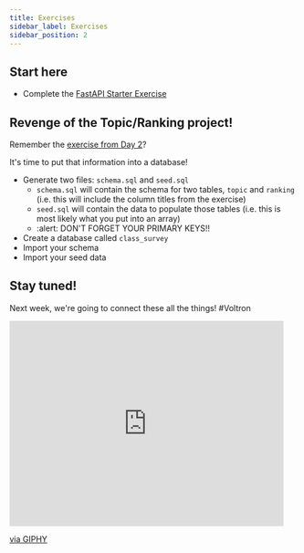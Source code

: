 ```yaml
---
title: Exercises
sidebar_label: Exercises
sidebar_position: 2
---
```


<!-- markdownlint-disable no-inline-html no-trailing-punctuation -->

## Start here

- Complete the [FastAPI Starter Exercise](/docs/exercises/fastapi-starter/)

## Revenge of the Topic/Ranking project!

Remember the [exercise from Day 2](/docs/cohorts/cohort18/lectures/week5/day2/EXERCISES#project-overview)?

It's time to put that information into a database!

- Generate two files: `schema.sql` and `seed.sql`
  - `schema.sql` will contain the schema for two tables, `topic` and `ranking` (i.e. this will include the column titles from the exercise)
  - `seed.sql` will contain the data to populate those tables (i.e. this is most likely what you put into an array)
  - :alert: DON'T FORGET YOUR PRIMARY KEYS!!
- Create a database called `class_survey`
- Import your schema
- Import your seed data

## Stay tuned!

Next week, we're going to connect these all the things! #Voltron

<iframe src="https://giphy.com/embed/YBbiSlb0IzC24" width="480" height="360" frameBorder="0" class="giphy-embed" allowFullScreen></iframe><p><a href="https://giphy.com/gifs/voltron-YBbiSlb0IzC24">via GIPHY</a></p>
